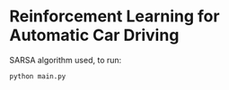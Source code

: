 # Reinforcement Learning for Automatic Car Driving
  SARSA algorithm used, to run: 
  
	python main.py
